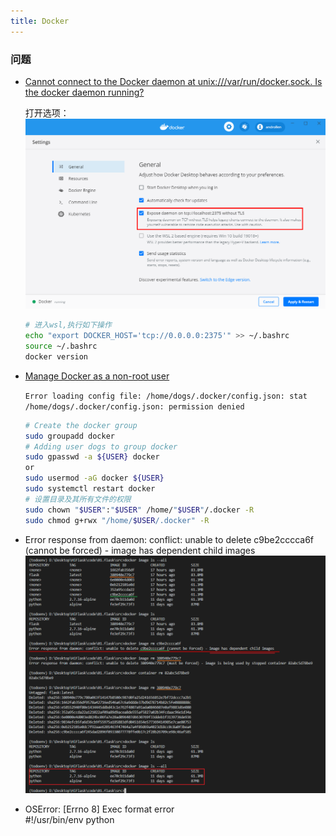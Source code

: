 ```yaml
---
title: Docker  
---
```


### 问题

- [Cannot connect to the Docker daemon at unix:///var/run/docker.sock. Is the docker daemon running?](https://blog.csdn.net/HOOKTTG/article/details/80626369)

  打开选项：  
  ![docker](Assets/20200604155323.png)

  ```sh
  # 进入wsl,执行如下操作
  echo "export DOCKER_HOST='tcp://0.0.0.0:2375'" >> ~/.bashrc
  source ~/.bashrc
  docker version
  ```

- [Manage Docker as a non-root user](https://docs.docker.com/engine/install/linux-postinstall/)

  `Error loading config file: /home/dogs/.docker/config.json: stat /home/dogs/.docker/config.json: permission denied`

  ```sh
  # Create the docker group
  sudo groupadd docker
  # Adding user dogs to group docker
  sudo gpasswd -a ${USER} docker
  or
  sudo usermod -aG docker ${USER}
  sudo systemctl restart docker
  # 设置目录及其所有文件的权限
  sudo chown "$USER":"$USER" /home/"$USER"/.docker -R
  sudo chmod g+rwx "/home/$USER/.docker" -R
  ```

- Error response from daemon: conflict: unable to delete c9be2cccca6f (cannot be forced) - image has dependent child images  
  ![image](Assets/20190522104644.png)

- OSError: [Errno 8] Exec format error  
  #!/usr/bin/env python
